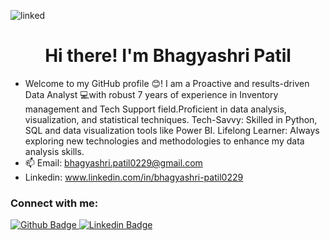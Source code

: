 ![linked](https://github.com/user-attachments/assets/d2372325-4694-4e2e-abee-c0087dc71340) <h1 align="center">Hi there! I'm Bhagyashri Patil</h1>

- Welcome to my GitHub profile 😊! I am a Proactive and results-driven Data Analyst 💻with robust 7 years of experience in Inventory management and Tech Support field.Proficient in data analysis, visualization, and statistical techniques. Tech-Savvy: Skilled in Python, SQL and data visualization tools like Power BI. Lifelong Learner: Always exploring new technologies and methodologies to enhance my data analysis skills.
- 📫 Email: bhagyashri.patil0229@gmail.com
- Linkedin: www.linkedin.com/in/bhagyashri-patil0229
  
### Connect with me:
<div id="badges">
  <a href="https://github.com/bhagyashridevkar">
    <img src="https://img.shields.io/badge/Github-white?style=for-the-badge&logo=Github&logoColor=black" alt="Github Badge"/>
  </a>
  <a href="www.linkedin.com/in/bhagyashri-patil0229">
    <img src="https://img.shields.io/badge/Linkedin-blue?style=for-the-badge&logo=Linkedin&logoColor=Blue" alt="Linkedin Badge"/>
  </a>
</div>
